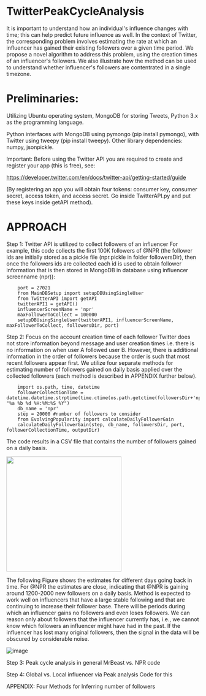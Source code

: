 # TwitterPeakCycleAnalysis

It is important to understand how an individual's influence changes with time; this can help predict future influence as well. In the context of Twitter, the corresponding problem involves estimating the rate at which an influencer has gained their existing followers over a given time period. We propose a novel algorithm to address this problem, using the creation times of an influencer's followers. We also illustrate how the method can be used to understand whether influencer's followers are contentrated in a single timezone.

# Preliminaries:

Utilizing Ubuntu operating system, MongoDB for storing Tweets, Python 3.x as the programming language.

Python interfaces with MongoDB using pymongo (pip install pymongo), with Twitter using tweepy (pip install tweepy). Other library dependencies: numpy, jsonpickle.

Important:
Before using the Twitter API you are required to create and register your app (this is free), see:

https://developer.twitter.com/en/docs/twitter-api/getting-started/guide

(By registering an app you will obtain four tokens: consumer key, consumer secret, access token, and access secret. Go inside TwitterAPI.py and put these keys inside getAPI method).

# APPROACH
Step 1: Twitter API is utilized to collect followers of an influencer
For example, this code collects the first 100K followers of @NPR (the follower ids are initially stored as a pickle file (npr.pickle in folder followersDir), then once the followers ids are collected each id is used to obtain follower information that is then stored in MongoDB in database using influencer screenname (npr)):

        port = 27021
        from MainDBSetup import setupDBUsingSingleUser
        from TwitterAPI import getAPI
        twitterAPI1 = getAPI()
        influencerScreenName = 'npr'
        maxFollowerToCollect = 100000
        setupDBUsingSingleUser(twitterAPI1, influencerScreenName, maxFollowerToCollect, followersDir, port)

Step 2: Focus on the account creation time of each follower
Twitter does not store information beyond message and user creation times i.e. there is no information on when user A followed user B. However, there is additional information in the order of followers because the order is such that most recent followers appear first. We utilize four separate methods for estimating number of followers gained on daily basis applied over the collected followers (each method is described in APPENDIX further below). 

        import os.path, time, datetime
        followerCollectionTime = datetime.datetime.strptime(time.ctime(os.path.getctime(followersDir+'npr.pickle')), "%a %b %d %H:%M:%S %Y")
        db_name = 'npr'
        step = 20000 #number of followers to consider
        from EvolvingPopularity import calculateDailyFollowerGain
        calculateDailyFollowerGain(step, db_name, followersDir, port, followerCollectionTime, outputDir)

The code results in a CSV file that contains the number of followers gained on a daily basis.

<img src="https://user-images.githubusercontent.com/80060152/114786655-7c18af80-9d4c-11eb-876c-11b7ba5ec905.png" width="300">

The following Figure shows the estimates for different days going back in time. For @NPR the estimates are close, indicating that @NPR is gaining around 1200-2000 new followers on a daily basis. Method is expected to work well on influencers that have a large stable following and that are continuing to increase their follower base. There will be periods during which an influencer gains no followers and even loses followers. We can reason only about followers that the influencer currently has, i.e., we cannot know which followers an influencer might have had in the past. If the influencer has lost many original followers, then the signal in the data will be obscured by considerable noise.

![image](https://user-images.githubusercontent.com/80060152/114788040-cbf87600-9d4e-11eb-98a8-aaaba587b6d5.png)

Step 3: Peak cycle analysis in general
MrBeast vs. NPR code

Step 4: Global vs. Local influencer via Peak analysis
Code for this


APPENDIX: Four Methods for Inferring number of followers



